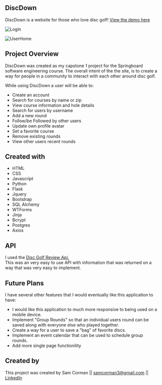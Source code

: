 ## DiscDown

DiscDown is a website for those who love disc golf! [View the demo here](https://discdown.herokuapp.com/)

![Login](static/images/login_pic.png)

![UserHome](static/images/userhome.png)



## Project Overview
DiscDown was created as my capstone 1 project for the Springboard software engineering course. The overall intent of the the site, is to create a way for people in a community to interact with each other around disc golf. 

While using DiscDown a user will be able to:

 *   Create an account
 *   Search for courses by name or zip
 *   View course information and hole details
 *   Search for users by username
 *   Add a new round 
 *   Follow/be Followed by other users
 *   Update own profile avatar
 *   Set a favorite course
 *   Remove existing rounds 
 *   View other users recent rounds

## Created with


* HTML 
* CSS 
* Javascript
* Python
* Flask
* Jquery
* Bootstrap
* SQL Alchemy
* WTForms
* Jinja
* Bcrypt
* Postgres
* Axios


## API
I used the [Disc Golf Review Api.](https://www.dgcoursereview.com/api.php)  
This was an very easy to use API with information that was returned on a way that was very easy to implement.

## Future Plans 

I have several other features that I would eventually like this application to have:

* I would like this application to much more responsive to being used on a mobile device.
* Implement "Group Rounds" so that an individual users round can be saved along with everyone else who played together.
* Create a way for a user to save a "bag" of favorite discs.
* Implement an event calendar that can be used to schedule group rounds.
* Add more single page functionility

## Created by
This project was created by Sam Corman || <samcorman3@gmail.com> || [LinkedIn](https://www.linkedin.com/in/samcorman)


